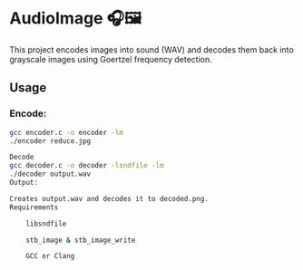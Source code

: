 # AudioImage 🎧🖼️

This project encodes images into sound (WAV) and decodes them back into grayscale images using Goertzel frequency detection.

## Usage

### Encode:
```bash
gcc encoder.c -o encoder -lm
./encoder reduce.jpg

Decode
gcc decoder.c -o decoder -lsndfile -lm
./decoder output.wav
Output:

Creates output.wav and decodes it to decoded.png.
Requirements

    libsndfile

    stb_image & stb_image_write

    GCC or Clang
